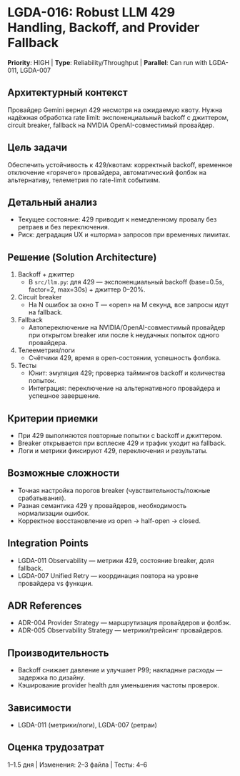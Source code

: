 # LGDA-016: Robust LLM 429 Handling, Backoff, and Provider Fallback

**Priority**: HIGH | **Type**: Reliability/Throughput | **Parallel**: Can run with LGDA-011, LGDA-007

## Архитектурный контекст
Провайдер Gemini вернул 429 несмотря на ожидаемую квоту. Нужна надёжная обработка rate limit: экспоненциальный backoff с джиттером, circuit breaker, fallback на NVIDIA OpenAI-совместимый провайдер.

## Цель задачи
Обеспечить устойчивость к 429/квотам: корректный backoff, временное отключение «горячего» провайдера, автоматический фолбэк на альтернативу, телеметрия по rate-limit событиям.

## Детальный анализ
- Текущее состояние: 429 приводит к немедленному провалу без ретраев и без переключения.
- Риск: деградация UX и «шторма» запросов при временных лимитах.

## Решение (Solution Architecture)
1. Backoff + джиттер
   - В `src/llm.py`: для 429 — экспоненциальный backoff (base=0.5s, factor=2, max=30s) + джиттер 0–20%.
2. Circuit breaker
   - На N ошибок за окно T — «open» на M секунд, все запросы идут на fallback.
3. Fallback
   - Автопереключение на NVIDIA/OpenAI-совместимый провайдер при открытом breaker или после k неудачных попыток одного провайдера.
4. Телееметрия/логи
   - Счётчики 429, время в open-состоянии, успешность фолбэка.
5. Тесты
   - Юнит: эмуляция 429; проверка таймингов backoff и количества попыток.
   - Интеграция: переключение на альтернативного провайдера и успешное завершение.

## Критерии приемки
- При 429 выполняются повторные попытки с backoff и джиттером.
- Breaker открывается при всплеске 429 и трафик уходит на fallback.
- Логи и метрики фиксируют 429, переключения и результаты.

## Возможные сложности
- Точная настройка порогов breaker (чувствительность/ложные срабатывания).
- Разная семантика 429 у провайдеров, необходимость нормализации ошибок.
- Корректное восстановление из open → half-open → closed.

## Integration Points
- LGDA-011 Observability — метрики 429, состояние breaker, доля fallback.
- LGDA-007 Unified Retry — координация повтора на уровне провайдера vs функции.

## ADR References
- ADR-004 Provider Strategy — маршрутизация провайдеров и фолбэк.
- ADR-005 Observability Strategy — метрики/трейсинг провайдеров.

## Производительность
- Backoff снижает давление и улучшает P99; накладные расходы — задержка по дизайну.
- Кэширование provider health для уменьшения частоты проверок.

## Зависимости
- LGDA-011 (метрики/логи), LGDA-007 (ретраи)

## Оценка трудозатрат
1–1.5 дня | Изменения: 2–3 файла | Тесты: 4–6
